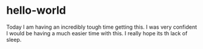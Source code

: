 # hello-world
Today I am having an incredibly tough time getting this. I was very confident I would be having a much easier time with this. I really hope its th lack of sleep.
